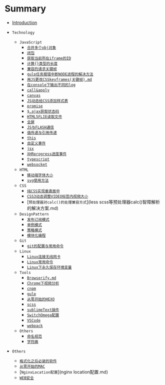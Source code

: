 # Summary

- [Introduction](README.md)

- `Technology`
  - `JavaScript`
    - [`合并多个obj对象`]($.extend.md)
    - [`闭包`](闭包.md)
    - [`获取当前所在iframe的ID`](获取当前的ID.md)
    - [`计算{}类型的长度`](计算obj类型的length.md)
    - [`兼容的请求关键帧`](兼容的请求关键帧.md)
    - [`gulp任务报错中断NODE进程的解决方法`](解决gulp任务报错跳出的问题.md)
    - [`用JS更改CSSkeyframes(关键帧).md`](用JS更改CSSkeyframes(关键帧).md)
    - [`在console下输出不同的log`](在控制台输出不一样的log.md)
    - [`call&apply`](call&apply.md)
    - [`canvas`](canvas学习.md)
    - [`JS动态给CSS添加样式表`](CSS动态添加样式表.md)
    - [`promise`](ES6promiseAPI.md)
    - [`$.ajax获取状态码`](jqueryAjax获取状态码.md)
    - [`HTML5FLIE读取文件`](HTML5FLIE读取文件.md)
    - [`全屏`](JS全屏.md)
    - [`JS与FLASH通信`](JS与FLASH通信.md)
    - [`值传递与引用传递`](JS中的值传递和引用传递.md)
    - [`this`](JS中的值传递和引用传递.md)
    - [`自定义事件`](JS自定义事件(以jquery为例).md)
    - [`jsx`](jsx学习笔记.md)
    - [`XHRprogress进度事件`](progress进度事件.md)
    - [`typescript`](typescript学习笔记.md)
    - [`websocket`](websocket.md)
  - `HTML`
    - [`移动端字体大小`](移动端字体以及页面大小比例问题.md)
    - [`svg使用方法`](svg使用方式.md)
  - `CSS`
    - [`纯CSS实现垂直居中`](垂直居中.md)
    - [`CSS3动态调整VIDEO标签内视频大小`](CSS3调整video大小.md)
    - [`预处理器对calc()的处理兼容方式`](less scss等预处理器calc()智障解析的解决方案.md)
  - `DesignPattern`
    - [`发布订阅模式`](设计模式-发布订阅模式.md)
    - [`单例模式`](JS单例模式.md)
    - [`策略模式`](JS策略模式.md)
    - [`模块化编程`](JS模块化编程.md)
  - `Git`
    - [`git的配置与常用命令`](git初始环境配置与常用命令.md)
  - `Linux`
    - [`Linux连接无线网卡`](LINUX连接无线网卡.md)
    - [`Linux常用命令`](Linux系统常用命令.md)
    - [`Linux下永久保存环境变量`](Linux系统下永久保存变量.md)
  - `Tools`
    - [`Browserify.md`](Browserify.md)
    - [`Chrome下视频分析`](chrome浏览器下分析视频.md)
    - [`cnpm`](cnpm.md)
    - [`gulp`](gulp学习笔记.md)
    - [`从零开始的HEXO`](hexo.md)
    - [`scss`](scss.md)
    - [`sublimeText插件`](sublimetext插件.md)
    - [`SwitchOmega配置`](SwitchyOmega配置.md)
    - [`VSCode`](VSCode.md)
    - [`webpack`](webpack配置.md)
  - `Others`
    - [`命名规范`](命名规范.md)
    - [`字符画`](字符画.md)
- `Others`
  - [`格式化之后必装的软件`](格式化之后必装的几个软件.md)
  - [`从零开始的MAC`](mac初体验.md)
  - [`NginxLocation配置`](nginx location配置.md)
  - [`WEB安全`](Web安全.md)